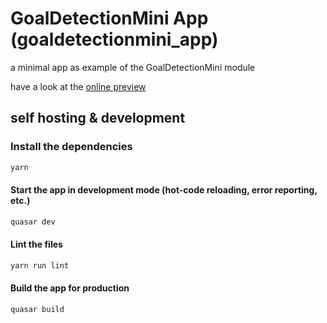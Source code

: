 # GoalDetectionMini App (goaldetectionmini_app)

a minimal app as example of the GoalDetectionMini module

have a look at the [online preview](https://s-light.github.io/GoalDetectionMini_APP/app/dist/spa/#/)

## self hosting & development
### Install the dependencies
```bash
yarn
```

#### Start the app in development mode (hot-code reloading, error reporting, etc.)
```bash
quasar dev
```

#### Lint the files
```bash
yarn run lint
```

#### Build the app for production
```bash
quasar build
```
